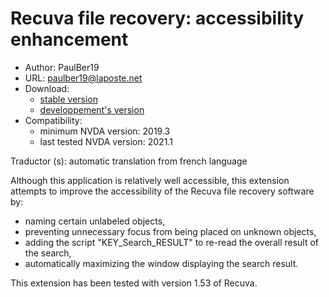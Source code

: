 # Recuva file recovery: accessibility enhancement #
* Author: PaulBer19
* URL: paulber19@laposte.net
* Download:
	* [stable version][1]
	* [developpement's version][2]
* Compatibility:
	* minimum NVDA version: 2019.3
	* last tested NVDA version: 2021.1


Traductor (s): automatic translation from french language

Although this application is relatively well accessible, this extension attempts to improve the accessibility of the Recuva file recovery software by:

* naming certain unlabeled objects,
* preventing unnecessary focus from being placed on unknown objects,
* adding the script "KEY_Search_RESULT" to re-read the overall result of the search,
* automatically maximizing the window displaying the search result.


This extension has been tested with version 1.53 of Recuva.


[1]: https://github.com/paulber007/AllMyNVDAAddons/raw/master/recuvaAccessEnhancement/recuvaAccessEnhancement-1.3.nvda-addon
[2]: https://github.com/paulber007/AllMyNVDAAddons/tree/master/recuvaAccessEnhancement/dev
